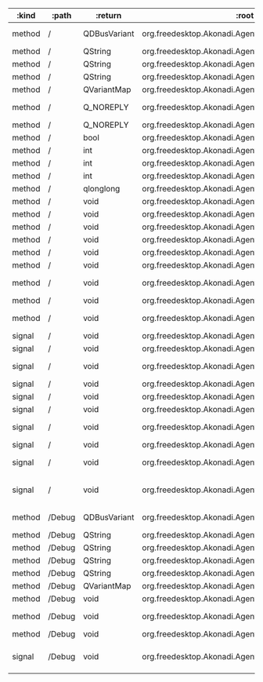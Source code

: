 :kind  | :path  | :return      | :root                                                | :sig                                                                                                                                         
------ | ------ | ------------ | ---------------------------------------------------- | ---------------------------------------------------------------------------------------------------------------------------------------------
method | /      | QDBusVariant | org.freedesktop.Akonadi.Agent.akonadi_indexing_agent | org.freedesktop.DBus.Properties.Get(QString interface_name, QString property_name)                                                           
method | /      | QString      | org.freedesktop.Akonadi.Agent.akonadi_indexing_agent | org.freedesktop.Akonadi.Agent.Status.statusMessage()                                                                                         
method | /      | QString      | org.freedesktop.Akonadi.Agent.akonadi_indexing_agent | org.freedesktop.DBus.Introspectable.Introspect()                                                                                             
method | /      | QString      | org.freedesktop.Akonadi.Agent.akonadi_indexing_agent | org.freedesktop.DBus.Peer.GetMachineId()                                                                                                     
method | /      | QVariantMap  | org.freedesktop.Akonadi.Agent.akonadi_indexing_agent | org.freedesktop.DBus.Properties.GetAll(QString interface_name)                                                                               
method | /      | Q_NOREPLY    | org.freedesktop.Akonadi.Agent.akonadi_indexing_agent | void org.freedesktop.Akonadi.Agent.Control.configure(qlonglong windowId)                                                                     
method | /      | Q_NOREPLY    | org.freedesktop.Akonadi.Agent.akonadi_indexing_agent | void org.freedesktop.Akonadi.Agent.Status.setOnline(bool state)                                                                              
method | /      | bool         | org.freedesktop.Akonadi.Agent.akonadi_indexing_agent | org.freedesktop.Akonadi.Agent.Status.isOnline()                                                                                              
method | /      | int          | org.freedesktop.Akonadi.Agent.akonadi_indexing_agent | org.freedesktop.Akonadi.Agent.Status.progress()                                                                                              
method | /      | int          | org.freedesktop.Akonadi.Agent.akonadi_indexing_agent | org.freedesktop.Akonadi.Agent.Status.status()                                                                                                
method | /      | int          | org.freedesktop.Akonadi.Agent.akonadi_indexing_agent | org.freedesktop.Akonadi.Indexer.numberOfCollectionQueued()                                                                                   
method | /      | qlonglong    | org.freedesktop.Akonadi.Agent.akonadi_indexing_agent | org.freedesktop.Akonadi.Indexer.indexedItems(qlonglong item)                                                                                 
method | /      | void         | org.freedesktop.Akonadi.Agent.akonadi_indexing_agent | org.freedesktop.Akonadi.Agent.Control.abort()                                                                                                
method | /      | void         | org.freedesktop.Akonadi.Agent.akonadi_indexing_agent | org.freedesktop.Akonadi.Agent.Control.cleanup()                                                                                              
method | /      | void         | org.freedesktop.Akonadi.Agent.akonadi_indexing_agent | org.freedesktop.Akonadi.Agent.Control.quit()                                                                                                 
method | /      | void         | org.freedesktop.Akonadi.Agent.akonadi_indexing_agent | org.freedesktop.Akonadi.Agent.Control.reconfigure()                                                                                          
method | /      | void         | org.freedesktop.Akonadi.Agent.akonadi_indexing_agent | org.freedesktop.Akonadi.Indexer.reindexAll()                                                                                                 
method | /      | void         | org.freedesktop.Akonadi.Agent.akonadi_indexing_agent | org.freedesktop.Akonadi.Indexer.reindexCollection(qlonglong item)                                                                            
method | /      | void         | org.freedesktop.Akonadi.Agent.akonadi_indexing_agent | org.freedesktop.Akonadi.Indexer.reindexCollections({D-Bus type "ax"} ids)                                                                    
method | /      | void         | org.freedesktop.Akonadi.Agent.akonadi_indexing_agent | org.freedesktop.DBus.Peer.Ping()                                                                                                             
method | /      | void         | org.freedesktop.Akonadi.Agent.akonadi_indexing_agent | org.freedesktop.DBus.Properties.Set(QString interface_name, QString property_name, QDBusVariant value)                                       
signal | /      | void         | org.freedesktop.Akonadi.Agent.akonadi_indexing_agent | org.freedesktop.Akonadi.Agent.Control.configurationDialogAccepted()                                                                          
signal | /      | void         | org.freedesktop.Akonadi.Agent.akonadi_indexing_agent | org.freedesktop.Akonadi.Agent.Control.configurationDialogRejected()                                                                          
signal | /      | void         | org.freedesktop.Akonadi.Agent.akonadi_indexing_agent | org.freedesktop.Akonadi.Agent.Status.advancedStatus(QVariantMap status)                                                                      
signal | /      | void         | org.freedesktop.Akonadi.Agent.akonadi_indexing_agent | org.freedesktop.Akonadi.Agent.Status.error(QString message)                                                                                  
signal | /      | void         | org.freedesktop.Akonadi.Agent.akonadi_indexing_agent | org.freedesktop.Akonadi.Agent.Status.onlineChanged(bool state)                                                                               
signal | /      | void         | org.freedesktop.Akonadi.Agent.akonadi_indexing_agent | org.freedesktop.Akonadi.Agent.Status.percent(int percent)                                                                                    
signal | /      | void         | org.freedesktop.Akonadi.Agent.akonadi_indexing_agent | org.freedesktop.Akonadi.Agent.Status.status(int status, QString message)                                                                     
signal | /      | void         | org.freedesktop.Akonadi.Agent.akonadi_indexing_agent | org.freedesktop.Akonadi.Agent.Status.warning(QString message)                                                                                
signal | /      | void         | org.freedesktop.Akonadi.Agent.akonadi_indexing_agent | org.freedesktop.Akonadi.Indexer.collectionIndexingFinished(qlonglong connectionId)                                                           
signal | /      | void         | org.freedesktop.Akonadi.Agent.akonadi_indexing_agent | org.freedesktop.DBus.Properties.PropertiesChanged(QString interface_name, QVariantMap changed_properties, QStringList invalidated_properties)
method | /Debug | QDBusVariant | org.freedesktop.Akonadi.Agent.akonadi_indexing_agent | org.freedesktop.DBus.Properties.Get(QString interface_name, QString property_name)                                                           
method | /Debug | QString      | org.freedesktop.Akonadi.Agent.akonadi_indexing_agent | org.freedesktop.DBus.Introspectable.Introspect()                                                                                             
method | /Debug | QString      | org.freedesktop.Akonadi.Agent.akonadi_indexing_agent | org.freedesktop.DBus.Peer.GetMachineId()                                                                                                     
method | /Debug | QString      | org.freedesktop.Akonadi.Agent.akonadi_indexing_agent | org.kde.dfaure.dumpMemoryInfoToString()                                                                                                      
method | /Debug | QString      | org.freedesktop.Akonadi.Agent.akonadi_indexing_agent | org.kde.dfaure.dumpNotificationListToString()                                                                                                
method | /Debug | QVariantMap  | org.freedesktop.Akonadi.Agent.akonadi_indexing_agent | org.freedesktop.DBus.Properties.GetAll(QString interface_name)                                                                               
method | /Debug | void         | org.freedesktop.Akonadi.Agent.akonadi_indexing_agent | org.freedesktop.DBus.Peer.Ping()                                                                                                             
method | /Debug | void         | org.freedesktop.Akonadi.Agent.akonadi_indexing_agent | org.freedesktop.DBus.Properties.Set(QString interface_name, QString property_name, QDBusVariant value)                                       
method | /Debug | void         | org.freedesktop.Akonadi.Agent.akonadi_indexing_agent | org.kde.dfaure.dumpMemoryInfo()                                                                                                              
signal | /Debug | void         | org.freedesktop.Akonadi.Agent.akonadi_indexing_agent | org.freedesktop.DBus.Properties.PropertiesChanged(QString interface_name, QVariantMap changed_properties, QStringList invalidated_properties)

